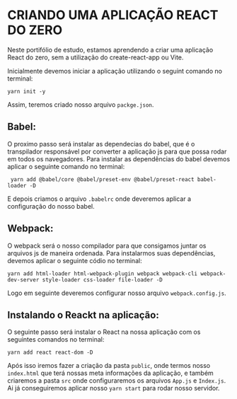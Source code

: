 # CRIANDO UMA APLICAÇÃO REACT DO ZERO

Neste portifólio de estudo, estamos aprendendo a criar uma aplicação React do zero, sem a utilização do create-react-app ou Vite.

Inicialmente devemos iniciar a aplicação utilizando o seguint comando no terminal:
```
yarn init -y
```

Assim, teremos criado nosso arquivo `packge.json`.

## Babel:

O proximo passo será instalar as dependecias do babel, que é o transpilador responsável por converter a aplicação js para que possa rodar em todos os navegadores. Para instalar as dependências do babel devemos aplicar o seguinte comando no terminal:

```
 yarn add @babel/core @babel/preset-env @babel/preset-react babel-loader -D
```

E depois criamos o arquivo `.babelrc` onde deveremos aplicar a configuração do nosso babel.

## Webpack:

O webpack será o nosso compilador para que consigamos juntar os arquivos js de maneira ordenada. Para instalarmos suas dependências, devemos aplicar o seguinte códio no terminal: 

```
yarn add html-loader html-webpack-plugin webpack webpack-cli webpack-dev-server style-loader css-loader file-loader -D
```

Logo em seguinte deveremos configurar nosso arquivo `webpack.config.js`.


## Instalando o Reackt na aplicação:

O seguinte passo será instalar o React na nossa aplicação com os seguintes comandos no terminal:

```
yarn add react react-dom -D  
```


Após isso iremos fazer a criação da pasta `public`, onde termos nosso `index.html` que terá nossas meta informações da aplicação, e também criaremos a pasta `src` onde configuraremos os arquivos `App.js` e `Index.js`.
Ai já conseguiremos aplicar nosso `yarn start` para rodar nosso servidor.

